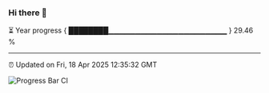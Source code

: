 ### Hi there 👋

⏳ Year progress { ████████▁▁▁▁▁▁▁▁▁▁▁▁▁▁▁▁▁▁▁▁▁▁ } 29.46 %

---

⏰ Updated on Fri, 18 Apr 2025 12:35:32 GMT

![Progress Bar CI](https://github.com/liununu/liununu/workflows/Progress%20Bar%20CI/badge.svg)
